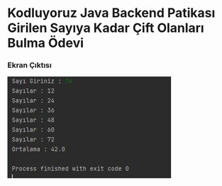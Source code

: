 # Kodluyoruz Java Backend Patikası Girilen Sayıya Kadar Çift Olanları Bulma Ödevi

### Ekran Çıktısı 
![](../../../img/cift.png)